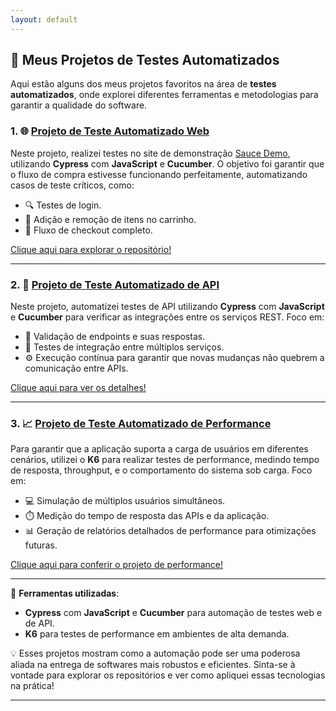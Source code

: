 ```yaml
---
layout: default
---
```


<!-- # Thamires Fernandes Mendes -->

## 🚀 Meus Projetos de Testes Automatizados

Aqui estão alguns dos meus projetos favoritos na área de **testes automatizados**, onde explorei diferentes ferramentas e metodologias para garantir a qualidade do software.

### 1. 🌐 [Projeto de Teste Automatizado Web](https://github.com/thamiresfm/TestWeb)

Neste projeto, realizei testes no site de demonstração [Sauce Demo](https://www.saucedemo.com/inventory.html), utilizando **Cypress** com **JavaScript** e **Cucumber**. O objetivo foi garantir que o fluxo de compra estivesse funcionando perfeitamente, automatizando casos de teste críticos, como:

- 🔍 Testes de login.
- 🛒 Adição e remoção de itens no carrinho.
- 🧾 Fluxo de checkout completo.

[Clique aqui para explorar o repositório!](https://github.com/thamiresfm/TestWeb)

---

### 2. 🔗 [Projeto de Teste Automatizado de API](https://github.com/thamiresfm/TesteDeAPI)

Neste projeto, automatizei testes de API utilizando **Cypress** com **JavaScript** e **Cucumber** para verificar as integrações entre os serviços REST. Foco em:

- 📑 Validação de endpoints e suas respostas.
- 🔄 Testes de integração entre múltiplos serviços.
- ⚙️ Execução contínua para garantir que novas mudanças não quebrem a comunicação entre APIs.

[Clique aqui para ver os detalhes!](https://github.com/thamiresfm/TesteDeAPI)

---

### 3. 📈 [Projeto de Teste Automatizado de Performance](https://github.com/thamiresfm/TestePerformance)

Para garantir que a aplicação suporta a carga de usuários em diferentes cenários, utilizei o **K6** para realizar testes de performance, medindo tempo de resposta, throughput, e o comportamento do sistema sob carga. Foco em:

- 💻 Simulação de múltiplos usuários simultâneos.
- ⏱️ Medição do tempo de resposta das APIs e da aplicação.
- 📊 Geração de relatórios detalhados de performance para otimizações futuras.

[Clique aqui para conferir o projeto de performance!](https://github.com/thamiresfm/TestePerformance)

---

🎯 **Ferramentas utilizadas**:
- **Cypress** com **JavaScript** e **Cucumber** para automação de testes web e de API.
- **K6** para testes de performance em ambientes de alta demanda.

💡 Esses projetos mostram como a automação pode ser uma poderosa aliada na entrega de softwares mais robustos e eficientes. Sinta-se à vontade para explorar os repositórios e ver como apliquei essas tecnologias na prática!

---



